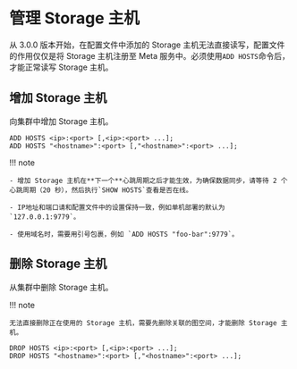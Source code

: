 # 管理 Storage 主机

从 3.0.0 版本开始，在配置文件中添加的 Storage 主机无法直接读写，配置文件的作用仅仅是将 Storage 主机注册至 Meta 服务中。必须使用`ADD HOSTS`命令后，才能正常读写 Storage 主机。

## 增加 Storage 主机

向集群中增加 Storage 主机。

```ngql
ADD HOSTS <ip>:<port> [,<ip>:<port> ...];
ADD HOSTS "<hostname>":<port> [,"<hostname>":<port> ...];
```

!!! note

    - 增加 Storage 主机在**下一个**心跳周期之后才能生效，为确保数据同步，请等待 2 个心跳周期（20 秒），然后执行`SHOW HOSTS`查看是否在线。
    
    - IP地址和端口请和配置文件中的设置保持一致，例如单机部署的默认为`127.0.0.1:9779`。
    
    - 使用域名时，需要用引号包裹，例如 `ADD HOSTS "foo-bar":9779`。

## 删除 Storage 主机

从集群中删除 Storage 主机。

!!! note

    无法直接删除正在使用的 Storage 主机，需要先删除关联的图空间，才能删除 Storage 主机。

```ngql
DROP HOSTS <ip>:<port> [,<ip>:<port> ...];
DROP HOSTS "<hostname>":<port> [,"<hostname>":<port> ...];
```
